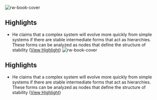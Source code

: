 ![rw-book-cover](https://readwise-assets.s3.amazonaws.com/static/images/article3.5c705a01b476.png)

## Highlights
- He claims that a complex system will evolve more quickly from simple systems if there are stable intermediate forms that act as hierarchies. These forms can be analyzed as nodes that define the structure of stability ([View Highlight](https://instapaper.com/read/1490831538/19112601))
![rw-book-cover](https://readwise-assets.s3.amazonaws.com/static/images/article3.5c705a01b476.png)

## Highlights
- He claims that a complex system will evolve more quickly from simple systems if there are stable intermediate forms that act as hierarchies. These forms can be analyzed as nodes that define the structure of stability ([View Highlight](https://instapaper.com/read/1490831538/19112601))
